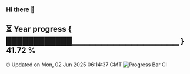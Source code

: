 ### Hi there 👋
⏳ Year progress { ████████████▁▁▁▁▁▁▁▁▁▁▁▁▁▁▁▁▁▁ } 41.72 %
---
⏰ Updated on Mon, 02 Jun 2025 06:14:37 GMT
![Progress Bar CI](https://github.com/Moyi321/Moyi321/workflows/Progress%20Bar%20CI/badge.svg)
